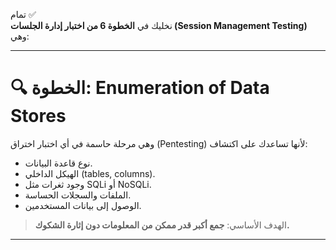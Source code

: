 تمام ✅  
نخليك في **الخطوة 6 من اختبار إدارة الجلسات (Session Management Testing)** وهي:

---

# 🔍 الخطوة: **Enumeration of Data Stores**  
وهي مرحلة حاسمة في أي اختبار اختراق (Pentesting) لأنها تساعدك على اكتشاف:

- نوع قاعدة البيانات.
- الهيكل الداخلي (tables, columns).
- وجود ثغرات مثل SQLi أو NoSQLi.
- الملفات والسجلات الحساسة.
- الوصول إلى بيانات المستخدمين.

> الهدف الأساسي: **جمع أكبر قدر ممكن من المعلومات دون إثارة الشكوك.**

---

